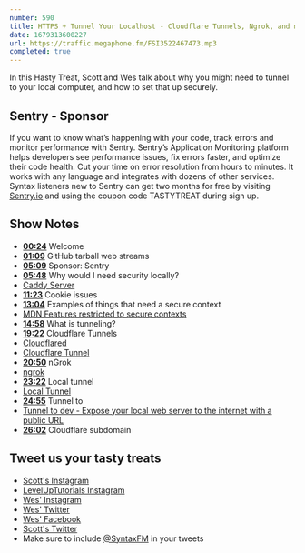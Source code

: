 ```yaml
---
number: 590
title: HTTPS + Tunnel Your Localhost - Cloudflare Tunnels, Ngrok, and more!
date: 1679313600227
url: https://traffic.megaphone.fm/FSI3522467473.mp3
completed: true
---
```


In this Hasty Treat, Scott and Wes talk about why you might need to tunnel to your local computer, and how to set that up securely.

## Sentry - Sponsor

If you want to know what’s happening with your code, track errors and monitor performance with Sentry. Sentry’s Application Monitoring platform helps developers see performance issues, fix errors faster, and optimize their code health. Cut your time on error resolution from hours to minutes. It works with any language and integrates with dozens of other services. Syntax listeners new to Sentry can get two months for  free by visiting [Sentry.io](https://sentry.io) and using the coupon code TASTYTREAT during sign up.

## Show Notes

* **[00:24](#t=00:24)** Welcome
* **[01:09](#t=01:09)** GitHub tarball web streams
* **[05:09](#t=05:09)** Sponsor: Sentry
* **[05:48](#t=05:48)** Why would I need security locally?
* [Caddy Server](https://caddyserver.com/)
* **[11:23](#t=11:23)** Cookie issues
* **[13:04](#t=13:04)** Examples of things that need a secure context
* [MDN Features restricted to secure contexts](https://developer.mozilla.org/en-US/docs/Web/Security/Secure_Contexts/features_restricted_to_secure_contexts)
* **[14:58](#t=14:58)** What is tunneling?
* **[19:22](#t=19:22)** Cloudflare Tunnels
* [Cloudflared](https://github.com/cloudflare/cloudflared)
* [Cloudflare Tunnel](https://twitter.com/wesbos/status/1634310926219333642)
* **[20:50](#t=20:50)** nGrok
* [ngrok](https://ngrok.com/)
* **[23:22](#t=23:22)** Local tunnel
* [Local Tunnel](https://theboroer.github.io/localtunnel-www/)
* **[24:55](#t=24:55)** Tunnel to
* [Tunnel to dev - Expose your local web server to the internet with a public URL](https://tunnelto.dev/)
* **[26:02](#t=26:02)** Cloudflare subdomain

## Tweet us your tasty treats

* [Scott's Instagram](https://www.instagram.com/stolinski/)
* [LevelUpTutorials Instagram](https://www.instagram.com/LevelUpTutorials/)
* [Wes' Instagram](https://www.instagram.com/wesbos/)
* [Wes' Twitter](https://twitter.com/wesbos)
* [Wes' Facebook](https://www.facebook.com/wesbos.developer)
* [Scott's Twitter](https://twitter.com/stolinski)
* Make sure to include [@SyntaxFM](https://twitter.com/SyntaxFM) in your tweets
